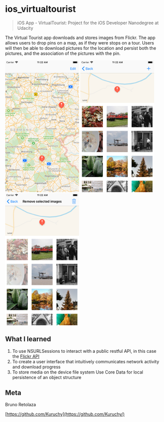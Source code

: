 # ios_virtualtourist
> iOS App - VirtualTourist: Project for the iOS Developer Nanodegree at Udacity

The Virtual Tourist app downloads and stores images from Flickr. The app allows users to drop pins on a map, as if they were stops on a tour. Users will then be able to download pictures for the location and persist both the pictures, and the association of the pictures with the pin.

<img src="https://github.com/Kuruchy/ios_virtualtourist/blob/master/VirtualTourist/Supporting%20Files/Snapshots/VT_1.png" width="240"> <img src="https://github.com/Kuruchy/ios_virtualtourist/blob/master/VirtualTourist/Supporting%20Files/Snapshots/VT_2.png" width="240"> <img src="https://github.com/Kuruchy/ios_virtualtourist/blob/master/VirtualTourist/Supporting%20Files/Snapshots/VT_3.png" width="240">

## What I learned

1. To use NSURLSessions to interact with a public restful API, in this case the [Flickr API](https://www.flickr.com/services/api/)
2. To create a user interface that intuitively communicates network activity and download progress
3. To store media on the device file system Use Core Data for local persistence of an object structure

## Meta

Bruno Retolaza

[https://github.com/Kuruchy](https://github.com/Kuruchy/)
